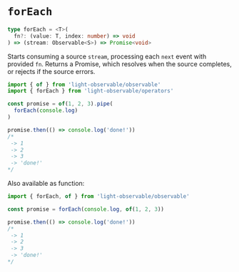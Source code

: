 # `forEach`
```typescript
type forEach = <T>(
  fn?: (value: T, index: number) => void
) => (stream: Observable<S>) => Promise<void>
```

Starts consuming a source `stream`, processing each `next` event with provided `fn`. Returns a Promise, which resolves when the source completes, or rejects if the source errors.
```typescript
import { of } from 'light-observable/observable'
import { forEach } from 'light-observable/operators'

const promise = of(1, 2, 3).pipe(
  forEach(console.log)
)

promise.then(() => console.log('done!'))
/*
 -> 1
 -> 2
 -> 3
 -> 'done!'
*/
```

Also available as function:
```typescript
import { forEach, of } from 'light-observable/observable'

const promise = forEach(console.log, of(1, 2, 3))

promise.then(() => console.log('done!'))
/*
 -> 1
 -> 2
 -> 3
 -> 'done!'
*/
```
